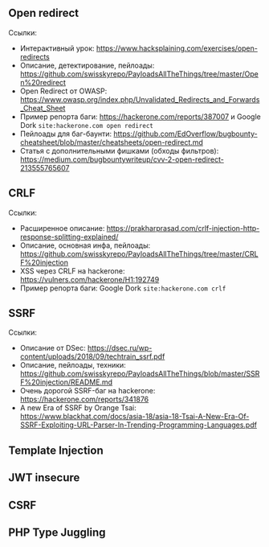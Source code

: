 ## Open redirect
Ссылки:
- Интерактивный урок: https://www.hacksplaining.com/exercises/open-redirects
- Описание, детектирование, пейлоады: https://github.com/swisskyrepo/PayloadsAllTheThings/tree/master/Open%20redirect
- Open Redirect от OWASP: https://www.owasp.org/index.php/Unvalidated_Redirects_and_Forwards_Cheat_Sheet
- Пример репорта баги: https://hackerone.com/reports/387007 и Google Dork `site:hackerone.com open redirect`
- Пейлоады для баг-баунти: https://github.com/EdOverflow/bugbounty-cheatsheet/blob/master/cheatsheets/open-redirect.md
- Статья с дополнительными фишками (обходы фильтров): https://medium.com/bugbountywriteup/cvv-2-open-redirect-213555765607


## CRLF
Ссылки:
- Расширенное описание: https://prakharprasad.com/crlf-injection-http-response-splitting-explained/
- Описание, основная инфа, пейлоады: https://github.com/swisskyrepo/PayloadsAllTheThings/tree/master/CRLF%20injection
- XSS через CRLF на hackerone: https://vulners.com/hackerone/H1:192749
- Пример репорта баги: Google Dork `site:hackerone.com crlf`


## SSRF
Ссылки:
- Описание от DSec: https://dsec.ru/wp-content/uploads/2018/09/techtrain_ssrf.pdf
- Описание, пейлоады, техники: https://github.com/swisskyrepo/PayloadsAllTheThings/blob/master/SSRF%20injection/README.md
- Очень дорогой SSRF-баг на hackerone: https://hackerone.com/reports/341876
- A new Era of SSRF by Orange Tsai: https://www.blackhat.com/docs/asia-18/asia-18-Tsai-A-New-Era-Of-SSRF-Exploiting-URL-Parser-In-Trending-Programming-Languages.pdf

## Template Injection

## JWT insecure

## CSRF

## PHP Type Juggling